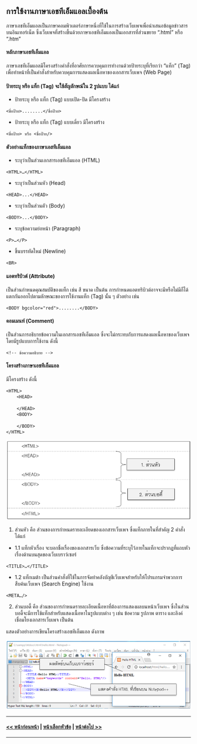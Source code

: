 ## การใช้งานภาษาเอชทีเอ็มแอลเบื้องต้น
ภาษาเอชทีเอ็มแอลเป็นภาษาคอมพิวเตอร์ภาษาหนึ่งที่ใช้ในการสร้างเว็บเพจเพื่อนำเสนอข้อมูลข่าวสารบนอินเทอร์เน็ต ซึ่งเว็บเพจที่สร้างขึ้นด้วยภาษาเอชทีเอ็มแอลเป็นเอกสารที่ส่วนขยาย “.html” หรือ “.htm”

#### หลักภาษาเอชทีเอ็มแอล
ภาษาเอชทีเอ็มแอลมีโครงสร้างคำสั่งที่อาศัยการควบคุมการทำงานด้วยป้ายระบุที่เรียกว่า “แท็ก” (Tag) เพื่อทำหน้าที่เป็นคำสั่งสำหรับควบคุมการแสดงผลเนื้อหาของเอกสารเว็บเพจ (Web Page) 

#### ป้ายระบุ หรือ แท็ก (Tag) จะใช้สัญลักษณ์ใน 2 รูปแบบ ได้แก่
* ป้ายระบุ หรือ แท็ก (Tag) แบบเปิด-ปิด มีโครงสร้าง
```
<ชื่อป้าย>........</ชื่อป้าย>        
```
* ป้ายระบุ หรือ แท็ก (Tag) แบบเดี่ยว มีโครงสร้าง
```
<ชื่อป้าย> หรือ <ชื่อป้าย/>      
```

#### ตัวอย่างแท็กของภาษาเอสทีเอ็มแอล
* ระบุว่าเป็นส่วนเอกสารเอชทีเอ็มแอล (HTML)
```
<HTML>…</HTML>	
```   
* ระบุว่าเป็นส่วนหัว (Head)
```
<HEAD>...</HEAD>
```
* ระบุว่าเป็นส่วนตัว (Body)
```
<BODY>...</BODY>
```
* ระบุข้อความย่อหน้า (Paragraph)
```
<P>…</P>
```
* ขึ้นบรรทัดใหม่ (Newline)
```
<BR>
```    	        
    	            
#### แอตทริบิวต์ (Attribute)
เป็นส่วนกำหนดคุณสมบัติของแท็ก เช่น สี ขนาด เป็นต้น การกำหนดแอตทริบิวต์อาจจะมีหรือไม่มีก็ได้แตกกันออกไปตามลักษณะของการใช้งานแท็ก (Tag) นั้น ๆ ตัวอย่าง เช่น
```
<BODY bgcolor="red">........</BODY>                             
```

#### คอมเมนท์ (Comment) 
เป็นส่วนการอธิบายข้อความในเอกสารเอชทีเอ็มแอล ซึ่งจะไม่กระทบกับการแสดงผลเนื้อหาของเว็บเพจ โดยมีรูปแบบการใช้งาน ดังนี้
```
<!-- ข้อความอธิบาย -->                             
```

#### โครงสร้างภาษาเอชทีเอ็มแอล
มีโครงสร้าง ดังนี้
```
<HTML>
    <HEAD>

    </HEAD>
    <BODY>

    </BODY>
</HTML>                       
```

<img src=img/ch02_08.png>

1. ส่วนหัว คือ ส่วนของการกำหนดรายละเอียดของเอกสารเว็บเพจ ซึ่งแท็กภายในที่สำคัญ 2 คำสั่ง ได้แก่
* 1.1 แท็กหัวเรื่อง จะบอกชื่อเรื่องของเอกสารเว็บ ซึ่งข้อความที่ระบุไว้ภายในแท็กจะปรากฏที่แถบหัวเรื่องด้านบนสุดของเว็บเบราว์เซอร์
```
<TITLE>…</TITLE>
```
* 1.2  แท็กเมต้า เป็นส่วนคำสั่งที่ใช้ในการจัดทำคลังบัญชีเว็บเพจสำหรับให้โปรแกรมจำพวกการสืบค้นเว็บเพจ (Search Engine) ใช้งาน
```
<META…/> 
```
2. ส่วนบอดี้ คือ ส่วนของการกำหนดรายละเอียดเนื้อหาที่ต้องการแสดงผลบนหน้าเว็บเพจ ซึ่งในส่วนบอดี้จะมีการใช้แท็กสำหรับแสดงเนื้อหาในรูปแบบต่าง ๆ เช่น ข้อความ รูปภาพ ตาราง และลิงค์เชื่อมโยงเอกสารเว็บเพจ เป็นต้น

แสดงตัวอย่างการเขียนโครงสร้างเอชทีเอ็มแอล ดังภาพ

<img src=img/ch02_09.png>

---
#### [<< หน้าก่อนหน้า](0202.md) | [หน้าเลือกหัวข้อ](README.md) | [หน้าต่อไป >>](0204.md)
---